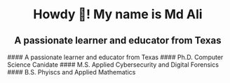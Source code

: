 <h1 align="center">Howdy 👋! My name is Md Ali</h1>
<h2 align="center">A passionate learner and educator from Texas</h3>
#### A passionate learner and educator from Texas
#### Ph.D. Computer Science Canidate
#### M.S. Applied Cybersecurity and Digital Forensics
#### B.S. Phyiscs and Applied Mathematics

<!--
**xXxSpicyBoiiixXx/xXxSpicyBoiiixXx** is a ✨ _special_ ✨ repository because its `README.md` (this file) appears on your GitHub profile.

Here are some ideas to get you started:

- 🔭 I’m currently working on ...
- 🌱 I’m currently learning ...
- 👯 I’m looking to collaborate on ...
- 🤔 I’m looking for help with ...
- 💬 Ask me about ...
- 📫 How to reach me: ...
- 😄 Pronouns: ...
- ⚡ Fun fact: ...
-->
